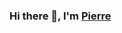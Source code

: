 ### Hi there 👋, I'm <a href="http://pierre-thiebaud.fr/">Pierre</a>
<a href="https://img.shields.io/badge/LinkedIn-0077B5?style=for-the-badge&logo=linkedin&logoColor=white"/>
